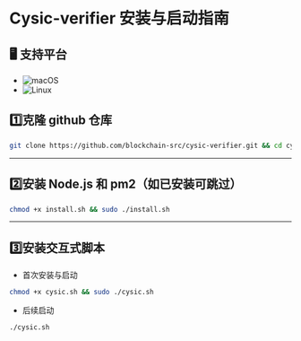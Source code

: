 
# Cysic-verifier 安装与启动指南

## 🖥️ **支持平台**

- ![macOS](https://img.shields.io/badge/-macOS-000000?logo=apple&logoColor=white)
- ![Linux](https://img.shields.io/badge/-Linux-FCC624?logo=linux&logoColor=black)


## 1️⃣克隆 github 仓库
```bash
git clone https://github.com/blockchain-src/cysic-verifier.git && cd cysic-verifier
```
---
## 2️⃣安装 Node.js 和 pm2（如已安装可跳过）
```bash
chmod +x install.sh && sudo ./install.sh
```
---
## 3️⃣安装交互式脚本
- 首次安装与启动
```bash
chmod +x cysic.sh && sudo ./cysic.sh
```

- 后续启动
```bash
./cysic.sh
```